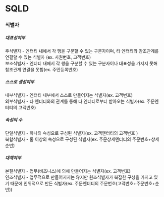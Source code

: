 # SQLD


<h3>식별자</h3>

<h5>대표성여부</h5>
주식별자	- 엔터티 내에서 각 행을 구분할 수 있는 구분자이며, 타 엔터티와 참조관계를 연결할 수 있는 식별자 (ex. 사원번호, 고객번호)<br>
보조식별자	- 엔터티 내에서 각 행을 구분할 수 있는 구분자이나 대표성을 가지지 못해 참조관계 연결을 못함(ex. 주민등록번호)<br>

<h5>스스로 생성여부</h5>
내부식별자	- 엔터티 내부에서 스스로 만들어지는 식별자(ex. 고객번호)<br>
외부식별자	- 타 엔터티와의 관계를 통해 타 엔터티로부터 받아오는 식별자(ex. 주문엔터티의 고객번호)<br>

<h5>속성의 수</h5>
단일식별자	- 하나의 속성으로 구성된 식별자(ex. 고객엔터티의 고객번호 )<br>
복합식별자	- 둘 이상의 속성으로 구성된 식별자(ex. 주문상세엔터티의 주문번호+상세순번)<br>

<h5>대체여부</h5>
본질식별자	- 업무(비즈니스)에 의해 만들어지는 식별자(ex. 고객번호)<br>
인조식별자	- 업무적으로 만들어지지는 않지만 원조식별자가 복잡한 구성을 가지고 있기 때문에 인위적으로 만든 식별자(ex. 주문엔터티의 주문번호(고객번호+주문번호+순번))<br>
